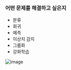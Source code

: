 ### 어떤 문제를 해결하고 싶은지

- 분류
- 회귀
- 예측
- 이상치 감지
- 그룹화
- 강화학습

![image](https://user-images.githubusercontent.com/24274424/91469635-97729f80-e8ce-11ea-9ee5-264c73e94910.png)
